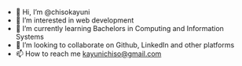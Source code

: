 - 👋 Hi, I’m @chisokayuni
- 👀 I’m interested in web development
- 🌱 I’m currently learning Bachelors in Computing and Information Systems
- 💞️ I’m looking to collaborate on Github, LinkedIn and other platforms
- 📫 How to reach me kayunichiso@gmail.com

<!---
chisokayuni/chisokayuni is a ✨ special ✨ repository because its `README.md` (this file) appears on your GitHub profile.
You can click the Preview link to take a look at your changes.
--->
